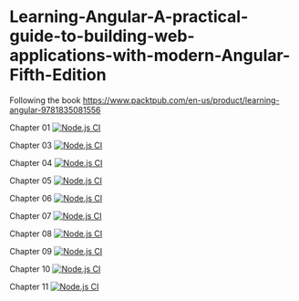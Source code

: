 # Learning-Angular-A-practical-guide-to-building-web-applications-with-modern-Angular-Fifth-Edition
Following the book https://www.packtpub.com/en-us/product/learning-angular-9781835081556

Chapter 01 [![Node.js CI](https://github.com/intrepion/Learning-Angular-A-practical-guide-to-building-web-applications-with-modern-Angular-Fifth-Edition/actions/workflows/ch01.yml/badge.svg?branch=main)](https://github.com/intrepion/Learning-Angular-A-practical-guide-to-building-web-applications-with-modern-Angular-Fifth-Edition/actions/workflows/ch01.yml)

Chapter 03 [![Node.js CI](https://github.com/intrepion/Learning-Angular-A-practical-guide-to-building-web-applications-with-modern-Angular-Fifth-Edition/actions/workflows/ch03.yml/badge.svg?branch=main)](https://github.com/intrepion/Learning-Angular-A-practical-guide-to-building-web-applications-with-modern-Angular-Fifth-Edition/actions/workflows/ch03.yml)

Chapter 04 [![Node.js CI](https://github.com/intrepion/Learning-Angular-A-practical-guide-to-building-web-applications-with-modern-Angular-Fifth-Edition/actions/workflows/ch04.yml/badge.svg?branch=main)](https://github.com/intrepion/Learning-Angular-A-practical-guide-to-building-web-applications-with-modern-Angular-Fifth-Edition/actions/workflows/ch04.yml)

Chapter 05 [![Node.js CI](https://github.com/intrepion/Learning-Angular-A-practical-guide-to-building-web-applications-with-modern-Angular-Fifth-Edition/actions/workflows/ch05.yml/badge.svg?branch=main)](https://github.com/intrepion/Learning-Angular-A-practical-guide-to-building-web-applications-with-modern-Angular-Fifth-Edition/actions/workflows/ch05.yml)

Chapter 06 [![Node.js CI](https://github.com/intrepion/Learning-Angular-A-practical-guide-to-building-web-applications-with-modern-Angular-Fifth-Edition/actions/workflows/ch06.yml/badge.svg?branch=main)](https://github.com/intrepion/Learning-Angular-A-practical-guide-to-building-web-applications-with-modern-Angular-Fifth-Edition/actions/workflows/ch06.yml)

Chapter 07 [![Node.js CI](https://github.com/intrepion/Learning-Angular-A-practical-guide-to-building-web-applications-with-modern-Angular-Fifth-Edition/actions/workflows/ch07.yml/badge.svg?branch=main)](https://github.com/intrepion/Learning-Angular-A-practical-guide-to-building-web-applications-with-modern-Angular-Fifth-Edition/actions/workflows/ch07.yml)

Chapter 08 [![Node.js CI](https://github.com/intrepion/Learning-Angular-A-practical-guide-to-building-web-applications-with-modern-Angular-Fifth-Edition/actions/workflows/ch08.yml/badge.svg?branch=main)](https://github.com/intrepion/Learning-Angular-A-practical-guide-to-building-web-applications-with-modern-Angular-Fifth-Edition/actions/workflows/ch08.yml)

Chapter 09 [![Node.js CI](https://github.com/intrepion/Learning-Angular-A-practical-guide-to-building-web-applications-with-modern-Angular-Fifth-Edition/actions/workflows/ch09.yml/badge.svg?branch=main)](https://github.com/intrepion/Learning-Angular-A-practical-guide-to-building-web-applications-with-modern-Angular-Fifth-Edition/actions/workflows/ch09.yml)

Chapter 10 [![Node.js CI](https://github.com/intrepion/Learning-Angular-A-practical-guide-to-building-web-applications-with-modern-Angular-Fifth-Edition/actions/workflows/ch10.yml/badge.svg?branch=main)](https://github.com/intrepion/Learning-Angular-A-practical-guide-to-building-web-applications-with-modern-Angular-Fifth-Edition/actions/workflows/ch10.yml)

Chapter 11 [![Node.js CI](https://github.com/intrepion/Learning-Angular-A-practical-guide-to-building-web-applications-with-modern-Angular-Fifth-Edition/actions/workflows/ch11.yml/badge.svg?branch=main)](https://github.com/intrepion/Learning-Angular-A-practical-guide-to-building-web-applications-with-modern-Angular-Fifth-Edition/actions/workflows/ch11.yml)
